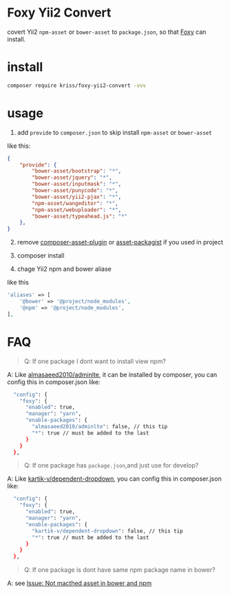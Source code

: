 # Foxy Yii2 Convert

covert Yii2 `npm-asset` or `bower-asset` to `package.json`, so that [Foxy](https://github.com/fxpio/foxy) can install.

# install

```bash
composer require kriss/foxy-yii2-convert -vvv
```

# usage

1. add `provide` to `composer.json` to skip install `npm-asset` or `bower-asset`

like this:

```json
{
    "provide": {
        "bower-asset/bootstrap": "*",
        "bower-asset/jquery": "*",
        "bower-asset/inputmask": "*",
        "bower-asset/punycode": "*",
        "bower-asset/yii2-pjax": "*",
        "npm-asset/wangeditor": "*",
        "npm-asset/webuploader": "*",
        "bower-asset/typeahead.js": "*"
    },
}
```

2. remove [composer-asset-plugin](https://github.com/fxpio/composer-asset-plugin) or [asset-packagist](https://github.com/hiqdev/asset-packagist) if you used in project

3. composer install

4. chage Yii2 npm and bower aliase

like this

```php
'aliases' => [
    '@bower' => '@project/node_modules',
    '@npm' => '@project/node_modules',
],
```

# FAQ

> Q: If one package I dont want to install view npm?

A: Like [almasaeed2010/adminlte](https://github.com/almasaeed2010/adminlte), it can be installed by composer, you can config this in composer.json like:

```bash
  "config": {
    "foxy": {
      "enabled": true,
      "manager": "yarn",
      "enable-packages": {
        "almasaeed2010/adminlte": false, // this tip
        "*": true // must be added to the last
      }
    }
  },
```

> Q: If one package has `package.json`,and just use for develop?

A: Like [kartik-v/dependent-dropdown](https://github.com/kartik-v/dependent-dropdown), you can config this in composer.json like:

```bash
  "config": {
    "foxy": {
      "enabled": true,
      "manager": "yarn",
      "enable-packages": {
        "kartik-v/dependent-dropdown": false, // this tip
        "*": true // must be added to the last
      }
    }
  },
```

> Q: If one package is dont have same npm package name in bower?

A: see [Issue: Not macthed asset in bower and npm](https://github.com/krissss/foxy-yii2-convert/issues/3)
